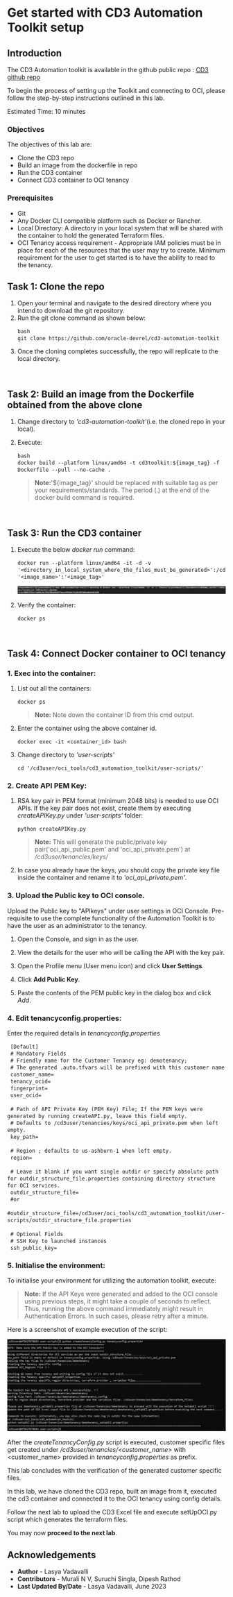 # Get started with CD3 Automation Toolkit setup

## **Introduction**

The CD3 Automation toolkit is available in the github public repo : [CD3 github repo](https://github.com/oracle-devrel/cd3-automation-toolkit)  


To begin the process of setting up the Toolkit and connecting to OCI, please follow the step-by-step instructions outlined in this lab.

Estimated Time: 10 minutes

### Objectives

The objectives of this lab are:

- Clone the CD3 repo
- Build an image from the dockerfile in repo
- Run the CD3 container
- Connect CD3 container to OCI tenancy

### Prerequisites

- Git 
- Any Docker CLI compatible platform such as Docker or Rancher.
- Local Directory: A directory in your local system that will be shared with the container to hold the generated Terraform files.
- OCI Tenancy access requirement - Appropriate IAM policies must be in place for each of the resources that the user may try to create. Minimum requirement for the user to get started is to have the ability to read to the tenancy.
 
## Task 1: Clone the repo

1. Open your terminal and navigate to the desired directory where you intend to download the git repository.
1. Run the git clone command as shown below:
    ```
    bash
    git clone https://github.com/oracle-devrel/cd3-automation-toolkit
    ```
1. Once the cloning completes successfully, the repo will replicate to the local directory.

<br>

## Task 2: Build an image from the Dockerfile obtained from the above clone

1. Change directory to *'cd3-automation-toolkit'*(i.e. the cloned repo in your local).

1. Execute:
    ```
    bash 
    docker build --platform linux/amd64 -t cd3toolkit:${image_tag} -f Dockerfile --pull --no-cache . 
    ```
    
    >**Note:**'${image_tag}' should be replaced with suitable tag as per your requirements/standards. The period (.) at the end of the docker build command is required.

<br>

## Task 3: Run the CD3 container

1. Execute the below *docker run* command:

    ```
    docker run --platform linux/amd64 -it -d -v '<directory_in_local_system_where_the_files_must_be_generated>':/cd3user/tenancies '<image_name>':'<image_tag>'
    ```
    ![docker_run](./images/docker_run.png "docker run command example")

1. Verify the container:
    ```
    docker ps
    ```
<br>

## Task 4: Connect Docker container to OCI tenancy

### 1. **Exec into the container:**
 
1. List out all the containers:

    ```
    docker ps
    ```
    >**Note:** Note down the container ID from this cmd output.

1. Enter the container using the above container id.

    ```
    docker exec -it <container_id> bash
    ```
1. Change directory to *'user-scripts'*

    ```
    cd '/cd3user/oci_tools/cd3_automation_toolkit/user-scripts/'
    ```
### 2. **Create API PEM Key:**

1. RSA key pair in PEM format (minimum 2048 bits) is needed to use OCI APIs. If the key pair does not exist, create them by executing *createAPIKey.py* under *'user-scripts'* folder:

    ``` 
    python createAPIKey.py 
    ```

    >**Note:** This will generate the public/private key pair('oci_api_public.pem' and 'oci_api_private.pem') at */cd3user/tenancies/keys/*

1. In case you already have the keys, you should copy the private key file inside the container and rename it to *'oci_api_private.pem'*.

### 3. **Upload the Public key to OCI console.**

Upload the Public key to "APIkeys" under user settings in OCI Console. Pre-requisite to use the complete functionality of the Automation Toolkit is to have the user as an administrator to the tenancy.

   1. Open the Console, and sign in as the user.
   1. View the details for the user who will be calling the API with the key pair.

   1. Open the Profile menu (User menu icon) and click **User Settings**.

   1. Click **Add Public Key**.
   1. Paste the contents of the PEM public key in the dialog box and click *Add*.

### 4. **Edit tenancyconfig.properties:**

Enter the required details in *tenancyconfig.properties*

   ```
    [Default]
    # Mandatory Fields
    # Friendly name for the Customer Tenancy eg: demotenancy;
    # The generated .auto.tfvars will be prefixed with this customer name
    customer_name=
    tenancy_ocid=
    fingerprint=
    user_ocid=

    # Path of API Private Key (PEM Key) File; If the PEM keys were generated by running createAPI.py, leave this field empty.
    # Defaults to /cd3user/tenancies/keys/oci_api_private.pem when left empty.
    key_path=

    # Region ; defaults to us-ashburn-1 when left empty.
    region=

    # Leave it blank if you want single outdir or specify absolute path for outdir_structure_file.properties containing directory structure for OCI services.
    outdir_structure_file=
    #or
    #outdir_structure_file=/cd3user/oci_tools/cd3_automation_toolkit/user-scripts/outdir_structure_file.properties

    # Optional Fields
    # SSH Key to launched instances
    ssh_public_key=
   ```
       
### 5. **Initialise the environment:**

To initialise your environment for utilizing the automation toolkit, execute:
     
   >**Note:**
    If the API Keys were generated and added to the OCI console using previous steps, it might take a couple of seconds to reflect.
Thus, running the above command immediately might result in Authentication Errors. In such cases, please retry after a minute.
 
Here is a screenshot of example execution of the script:
    
   ![tenancyconfig](./images/tenancyconfig.png "tenancy config execution example")
 
After the *createTenancyConfig.py* script is executed, customer specific files get created under */cd3user/tenancies/\<customer_name>* with \<customer_name> provided in *tenancyconfig.properties* as prefix.

This lab concludes with the verification of the generated customer specific files.

In this lab, we have cloned the CD3 repo, built an image from it, executed the cd3 container and connected it to the OCI tenancy using config details.

Follow the next lab to upload the CD3 Excel file and execute setUpOCI.py script which generates the terraform files. 

You may now __proceed to the next lab__.

## Acknowledgements

- __Author__ - Lasya Vadavalli
- __Contributors__ - Murali N V, Suruchi Singla, Dipesh Rathod
- __Last Updated By/Date__ - Lasya Vadavalli, June 2023
